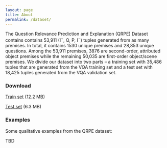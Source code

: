 ```yaml
---
layout: page
title: About
permalink: /dataset/
---
```


The Question Relevance Prediction and Explanation (QRPE) Dataset contains  contains 53,911 (I<sup>+</sup>, Q, P, I<sup>−</sup>) tuples generated from as many premises. In total, it contains 1530 unique premises and 28,853 unique questions.  Among the 53,911 premises, 3876 are second-order, attributed object premises while the remaining 50,035 are first-order object/scene premises. We divide our dataset into two parts – a training set with 35,486 tuples that are generated from the VQA training set and a test set with 18,425 tuples generated from the VQA validation set.

### Download

[Train set](https://bitbucket.org/akrit_vt/premise_emnlp17/raw/a7cdb0ddb4a46180a0e0474eff17fac5c2154d1d/question_relevance/data/train/train.json) (12.2 MB)

[Test set](https://bitbucket.org/akrit_vt/premise_emnlp17/raw/a7cdb0ddb4a46180a0e0474eff17fac5c2154d1d/question_relevance/data/test/test.json) (6.3 MB)

### Examples

Some qualitative examples from the QRPE dataset:

TBD
